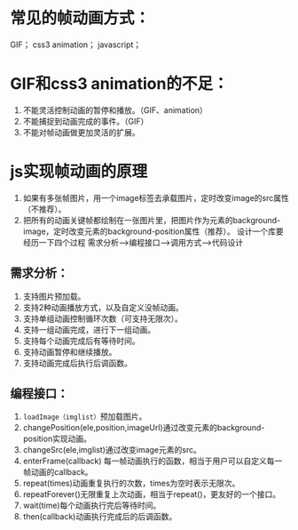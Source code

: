 # 常见的帧动画方式：
GIF；
css3 animation；
javascript；
# GIF和css3 animation的不足：
1. 不能灵活控制动画的暂停和播放。（GIF、animation）
2. 不能捕捉到动画完成的事件。（GIF）
3. 不能对帧动画做更加灵活的扩展。
# js实现帧动画的原理
1. 如果有多张帧图片，用一个image标签去承载图片，定时改变image的src属性（不推荐）。
2. 把所有的动画关键帧都绘制在一张图片里，把图片作为元素的background-image，定时改变元素的background-position属性（推荐）。
设计一个库要经历一下四个过程
需求分析—>编程接口—>调用方式—>代码设计
## 需求分析：
1. 支持图片预加载。
2. 支持2种动画播放方式，以及自定义没帧动画。
3. 支持单组动画控制循环次数（可支持无限次）。
4. 支持一组动画完成，进行下一组动画。
5. 支持每个动画完成后有等待时间。
6. 支持动画暂停和继续播放。
7. 支持动画完成后执行后调函数。
## 编程接口：
1. `loadImage（imglist）`预加载图片。
2. changePosition(ele,position,imageUrl)通过改变元素的background-position实现动画。
3. changeSrc(ele,imglist)通过改变image元素的src。
4. enterFrame(callback)    每一帧动画执行的函数，相当于用户可以自定义每一帧动画的callback。
5. repeat(times)动画重复执行的次数，times为空时表示无限次。
6. repeatForever()无限重复上次动画，相当于repeat()，更友好的一个接口。
7. wait(time)每个动画执行完后等待时间。
8. then(callback)动画执行完成后的后调函数。
